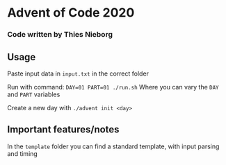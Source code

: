 # Advent of Code 2020

### Code written by Thies Nieborg

## Usage

Paste input data in `input.txt` in the correct folder

Run with command:
`DAY=01 PART=01 ./run.sh`
Where you can vary the `DAY` and `PART` variables

Create a new day with
`./advent init <day>`

## Important features/notes

In the `template` folder you can find a standard template, with input parsing and timing
